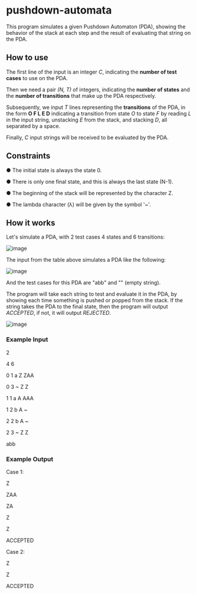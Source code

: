 # pushdown-automata
This program simulates a given Pushdown Automaton (PDA), showing the behavior of the stack at each step and the result of evaluating that string on the PDA.

## How to use

The first line of the input is an integer *C*, indicating the **number of test cases** to use on the PDA.

Then we need a pair *(N, T)* of integers, indicating the **number of states** and the **number of transitions** that make up the PDA respectively.

Subsequently, we input *T* lines representing the **transitions** of the PDA, in the form **O F L E D** indicating a transition from state *O* to state *F* by reading *L* in the input string, unstacking *E* from the stack, and stacking *D*, all separated by a space. 

Finally, *C* input strings will be received to be evaluated by the PDA.

## Constraints

● The initial state is always the state 0.

● There is only one final state, and this is always the last state (N-1).

● The beginning of the stack will be represented by the character Z.

● The lambda character (λ) will be given by the symbol '~'.

## How it works

Let's simulate a PDA, with 2 test cases 4 states and 6 transitions:

![image](https://user-images.githubusercontent.com/40966434/209950351-1144c9f8-95cc-4037-bee2-ec8c278d9c6f.png)

The input from the table above simulates a PDA like the following:

![image](https://user-images.githubusercontent.com/40966434/209949988-88c8e686-7df5-4db4-b908-1d48529c2335.png)

And the test cases for this PDA are "abb" and "" (empty string). 

The program will take each string to test and evaluate it in the PDA, by showing each time something is pushed or popped from the stack. If the string takes the PDA to the final state, then the program will output *ACCEPTED*, if not, it will output *REJECTED*.

![image](https://user-images.githubusercontent.com/40966434/209950896-5229ae05-d04b-414a-acc6-cf15b2cb64e2.png)



### Example Input
2

4 6

0 1 a Z ZAA

0 3 ~ Z Z

1 1 a A AAA

1 2 b A ~

2 2 b A ~

2 3 ~ Z Z

abb



### Example Output
Case 1:

Z

ZAA

ZA

Z

Z

ACCEPTED

Case 2:

Z

Z

ACCEPTED
